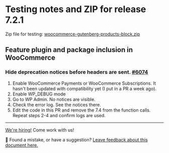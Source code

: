 # Testing notes and ZIP for release 7.2.1

Zip file for testing: [woocommerce-gutenberg-products-block.zip](https://github.com/woocommerce/woocommerce-gutenberg-products-block/files/8333094/woocommerce-gutenberg-products-block.zip)

## Feature plugin and package inclusion in WooCommerce

### Hide deprecation notices before headers are sent. [#6074](https://github.com/woocommerce/woocommerce-gutenberg-products-block/pull/6074)

1. Enable WooCommerce Payments or WooCommerce Subscriptions. It hasn't been updated with compatibility yet (I put in a PR a week ago).
2. Enable WP_DEBUG mode
3. Go to WP Admin. No notices are visible.
4. Check the error log. See the notices there.
5. Edit the code in this PR and remove the 7.4 from the function calls. Repeat steps 2-4 and confirm logs are used.

<!-- FEEDBACK -->

---

[We're hiring!](https://woocommerce.com/careers/) Come work with us!

🐞 Found a mistake, or have a suggestion? [Leave feedback about this document here.](https://github.com/woocommerce/woocommerce-blocks/issues/new?assignees=&labels=type%3A+documentation&template=--doc-feedback.md&title=Feedback%20on%20./docs/internal-developers/testing/releases/721.md)

<!-- /FEEDBACK -->

